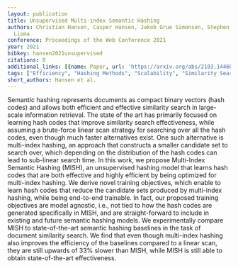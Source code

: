 ```yaml
---
layout: publication
title: Unsupervised Multi-index Semantic Hashing
authors: Christian Hansen, Casper Hansen, Jakob Grue Simonsen, Stephen Alstrup, Christina
  Lioma
conference: Proceedings of the Web Conference 2021
year: 2021
bibkey: hansen2021unsupervised
citations: 8
additional_links: [{name: Paper, url: 'https://arxiv.org/abs/2103.14460'}]
tags: ["Efficiency", "Hashing Methods", "Scalability", "Similarity Search", "Unsupervised", "Vector Indexing"]
short_authors: Hansen et al.
---
```

Semantic hashing represents documents as compact binary vectors (hash codes)
and allows both efficient and effective similarity search in large-scale
information retrieval. The state of the art has primarily focused on learning
hash codes that improve similarity search effectiveness, while assuming a
brute-force linear scan strategy for searching over all the hash codes, even
though much faster alternatives exist. One such alternative is multi-index
hashing, an approach that constructs a smaller candidate set to search over,
which depending on the distribution of the hash codes can lead to sub-linear
search time. In this work, we propose Multi-Index Semantic Hashing (MISH), an
unsupervised hashing model that learns hash codes that are both effective and
highly efficient by being optimized for multi-index hashing. We derive novel
training objectives, which enable to learn hash codes that reduce the candidate
sets produced by multi-index hashing, while being end-to-end trainable. In
fact, our proposed training objectives are model agnostic, i.e., not tied to
how the hash codes are generated specifically in MISH, and are straight-forward
to include in existing and future semantic hashing models. We experimentally
compare MISH to state-of-the-art semantic hashing baselines in the task of
document similarity search. We find that even though multi-index hashing also
improves the efficiency of the baselines compared to a linear scan, they are
still upwards of 33% slower than MISH, while MISH is still able to obtain
state-of-the-art effectiveness.